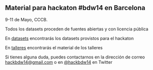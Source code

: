 Material para hackaton #bdw14 en Barcelona
------------------

9-11 de Mayo, CCCB.

Todos los datasets proceden de fuentes abiertas y con licencia pública

En [datasets](/datasets) encontrarás los datasets provistos para el hackaton

En [talleres](/talleres) encontrarás el material de los talleres

Si tienes alguna duda, puedes contactarnos en la dirección de correo hackbdw14@gmail.com o en [@hackbdw14](https://twitter.com/hackbdw14) en Twitter


